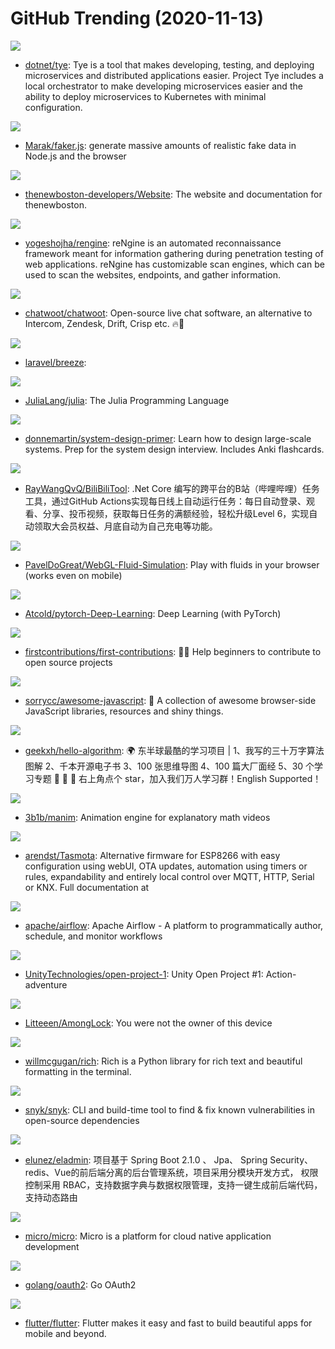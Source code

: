 # GitHub Trending (2020-11-13)

![](https://img.shields.io/badge/C%23-New%20130-green?style=flat-square&logo=appveyor)
- [dotnet/tye](https://github.com/dotnet/tye): Tye is a tool that makes developing, testing, and deploying microservices and distributed applications easier. Project Tye includes a local orchestrator to make developing microservices easier and the ability to deploy microservices to Kubernetes with minimal configuration.

![](https://img.shields.io/badge/JavaScript-New%20347-green?style=flat-square&logo=appveyor)
- [Marak/faker.js](https://github.com/Marak/faker.js): generate massive amounts of realistic fake data in Node.js and the browser

![](https://img.shields.io/badge/TypeScript-New%2075-green?style=flat-square&logo=appveyor)
- [thenewboston-developers/Website](https://github.com/thenewboston-developers/Website): The website and documentation for thenewboston.

![](https://img.shields.io/badge/JavaScript-New%20120-green?style=flat-square&logo=appveyor)
- [yogeshojha/rengine](https://github.com/yogeshojha/rengine): reNgine is an automated reconnaissance framework meant for information gathering during penetration testing of web applications. reNgine has customizable scan engines, which can be used to scan the websites, endpoints, and gather information.

![](https://img.shields.io/badge/Ruby-New%20158-green?style=flat-square&logo=appveyor)
- [chatwoot/chatwoot](https://github.com/chatwoot/chatwoot): Open-source live chat software, an alternative to Intercom, Zendesk, Drift, Crisp etc. 🔥💬

![](https://img.shields.io/badge/PHP-New%20114-green?style=flat-square&logo=appveyor)
- [laravel/breeze](https://github.com/laravel/breeze): 

![](https://img.shields.io/badge/Julia-New%20129-green?style=flat-square&logo=appveyor)
- [JuliaLang/julia](https://github.com/JuliaLang/julia): The Julia Programming Language

![](https://img.shields.io/badge/Python-New%20235-green?style=flat-square&logo=appveyor)
- [donnemartin/system-design-primer](https://github.com/donnemartin/system-design-primer): Learn how to design large-scale systems. Prep for the system design interview. Includes Anki flashcards.

![](https://img.shields.io/badge/C%23-New%20211-green?style=flat-square&logo=appveyor)
- [RayWangQvQ/BiliBiliTool](https://github.com/RayWangQvQ/BiliBiliTool): .Net Core 编写的跨平台的B站（哔哩哔哩）任务工具，通过GitHub Actions实现每日线上自动运行任务：每日自动登录、观看、分享、投币视频，获取每日任务的满额经验，轻松升级Level 6，实现自动领取大会员权益、月底自动为自己充电等功能。

![](https://img.shields.io/badge/JavaScript-New%20157-green?style=flat-square&logo=appveyor)
- [PavelDoGreat/WebGL-Fluid-Simulation](https://github.com/PavelDoGreat/WebGL-Fluid-Simulation): Play with fluids in your browser (works even on mobile)

![](https://img.shields.io/badge/Jupyter%20Notebook-New%2078-green?style=flat-square&logo=appveyor)
- [Atcold/pytorch-Deep-Learning](https://github.com/Atcold/pytorch-Deep-Learning): Deep Learning (with PyTorch)

![](https://img.shields.io/badge/none-New%20211-green?style=flat-square&logo=appveyor)
- [firstcontributions/first-contributions](https://github.com/firstcontributions/first-contributions): 🚀✨ Help beginners to contribute to open source projects

![](https://img.shields.io/badge/none-New%20135-green?style=flat-square&logo=appveyor)
- [sorrycc/awesome-javascript](https://github.com/sorrycc/awesome-javascript): 🐢 A collection of awesome browser-side JavaScript libraries, resources and shiny things.

![](https://img.shields.io/badge/Java-New%20248-green?style=flat-square&logo=appveyor)
- [geekxh/hello-algorithm](https://github.com/geekxh/hello-algorithm): 🌍 东半球最酷的学习项目 | 1、我写的三十万字算法图解 2、千本开源电子书 3、100 张思维导图 4、100 篇大厂面经 5、30 个学习专题 🚀 🚀 🚀 右上角点个 star，加入我们万人学习群！English Supported！

![](https://img.shields.io/badge/Python-New%2096-green?style=flat-square&logo=appveyor)
- [3b1b/manim](https://github.com/3b1b/manim): Animation engine for explanatory math videos

![](https://img.shields.io/badge/C-New%20118-green?style=flat-square&logo=appveyor)
- [arendst/Tasmota](https://github.com/arendst/Tasmota): Alternative firmware for ESP8266 with easy configuration using webUI, OTA updates, automation using timers or rules, expandability and entirely local control over MQTT, HTTP, Serial or KNX. Full documentation at

![](https://img.shields.io/badge/Python-New%20104-green?style=flat-square&logo=appveyor)
- [apache/airflow](https://github.com/apache/airflow): Apache Airflow - A platform to programmatically author, schedule, and monitor workflows

![](https://img.shields.io/badge/C%23-New%2083-green?style=flat-square&logo=appveyor)
- [UnityTechnologies/open-project-1](https://github.com/UnityTechnologies/open-project-1): Unity Open Project #1: Action-adventure

![](https://img.shields.io/badge/Objective-C-New%2048-green?style=flat-square&logo=appveyor)
- [Litteeen/AmongLock](https://github.com/Litteeen/AmongLock): You were not the owner of this device

![](https://img.shields.io/badge/Python-New%20182-green?style=flat-square&logo=appveyor)
- [willmcgugan/rich](https://github.com/willmcgugan/rich): Rich is a Python library for rich text and beautiful formatting in the terminal.

![](https://img.shields.io/badge/TypeScript-New%20110-green?style=flat-square&logo=appveyor)
- [snyk/snyk](https://github.com/snyk/snyk): CLI and build-time tool to find & fix known vulnerabilities in open-source dependencies

![](https://img.shields.io/badge/Java-New%2088-green?style=flat-square&logo=appveyor)
- [elunez/eladmin](https://github.com/elunez/eladmin): 项目基于 Spring Boot 2.1.0 、 Jpa、 Spring Security、redis、Vue的前后端分离的后台管理系统，项目采用分模块开发方式， 权限控制采用 RBAC，支持数据字典与数据权限管理，支持一键生成前后端代码，支持动态路由

![](https://img.shields.io/badge/Go-New%20128-green?style=flat-square&logo=appveyor)
- [micro/micro](https://github.com/micro/micro): Micro is a platform for cloud native application development

![](https://img.shields.io/badge/Go-New%2091-green?style=flat-square&logo=appveyor)
- [golang/oauth2](https://github.com/golang/oauth2): Go OAuth2

![](https://img.shields.io/badge/Dart-New%20267-green?style=flat-square&logo=appveyor)
- [flutter/flutter](https://github.com/flutter/flutter): Flutter makes it easy and fast to build beautiful apps for mobile and beyond.


